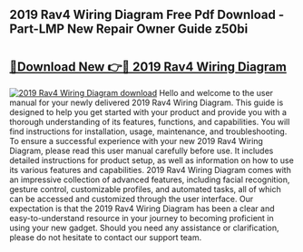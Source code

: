 ## 2019 Rav4 Wiring Diagram Free Pdf Download - Part-LMP New Repair Owner Guide z50bi

# <h2><a href="http://dfkbzx.blite.top/?on=2019+Rav4+Wiring+Diagram">🔗Download New 👉🔴 2019 Rav4 Wiring Diagram</a></h2>

[![2019 Rav4 Wiring Diagram download](https://i.imgur.com/lujVjoI.png)](http://dfkbzx.blite.top/?on=2019+Rav4+Wiring+Diagram)
Hello and welcome to the user manual for your newly delivered 2019 Rav4 Wiring Diagram. This guide is designed to help you get started with your product and provide you with a thorough understanding of its features, functions, and capabilities. You will find instructions for installation, usage, maintenance, and troubleshooting. To ensure a successful experience with your new 2019 Rav4 Wiring Diagram, please read this user manual carefully before use. It includes detailed instructions for product setup, as well as information on how to use its various features and capabilities. 2019 Rav4 Wiring Diagram comes with an impressive collection of advanced features, including facial recognition, gesture control, customizable profiles, and automated tasks, all of which can be accessed and customized through the user interface. Our expectation is that the 2019 Rav4 Wiring Diagram has been a clear and easy-to-understand resource in your journey to becoming proficient in using your new gadget. Should you need any assistance or clarification, please do not hesitate to contact our support team.
